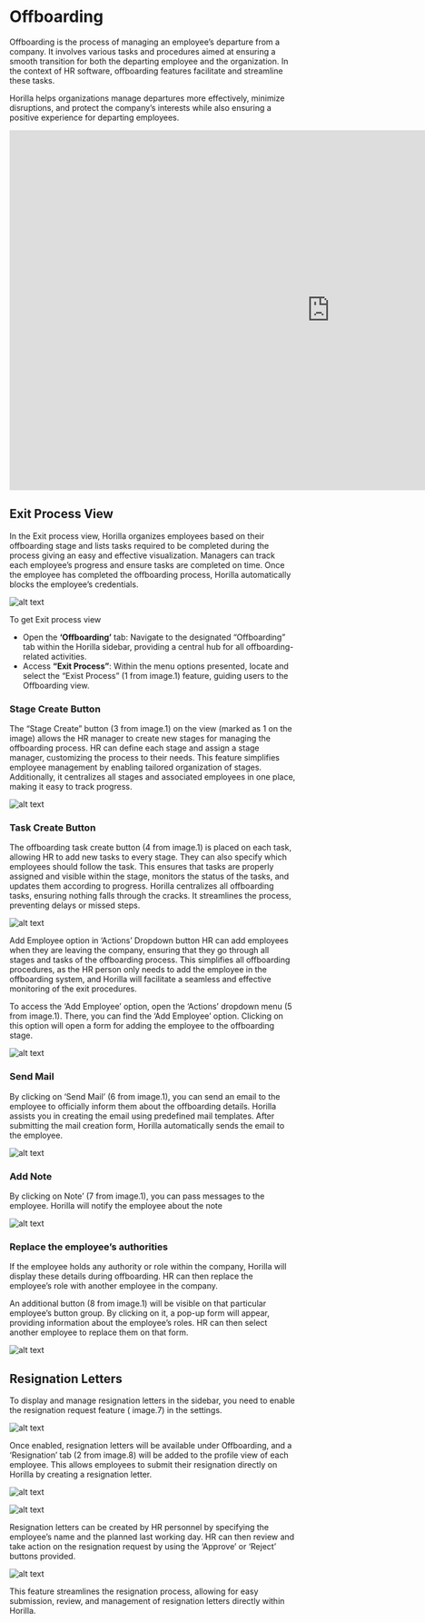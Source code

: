 # Offboarding
Offboarding is the process of managing an employee’s departure from a company. It involves various tasks and procedures aimed at ensuring a smooth transition for both the departing employee and the organization. In the context of HR software, offboarding features facilitate and streamline these tasks.

Horilla helps organizations manage departures more effectively, minimize disruptions, and protect the company’s interests while also ensuring a positive experience for departing employees.

<div class="responsive-iframe">   
    <iframe   iframe width="1128" height="634" src="https://www.youtube.com/embed/YaSJ08WAhOI" title="How to Manage Employee Offboarding in Horilla HRMS | Free HR Software | Horilla Offboarding Software" frameborder="0" allow="accelerometer; autoplay; clipboard-write; encrypted-media; gyroscope; picture-in-picture; web-share" referrerpolicy="strict-origin-when-cross-origin" allowfullscreen></iframe>
</div>

## Exit Process View
In the Exit process view, Horilla organizes employees based on their offboarding stage and lists tasks required to be completed during the process giving an easy and effective visualization. Managers can track each employee’s progress and ensure tasks are completed on time. Once the employee has completed the offboarding process, Horilla automatically blocks the employee’s credentials.

![alt text](media/image.png)

To get Exit process view
- Open the **‘Offboarding’** tab: Navigate to the designated “Offboarding” tab within the Horilla sidebar, providing a central hub for all offboarding-related activities.
- Access **“Exit Process”**: Within the menu options presented, locate and select the “Exist Process” (1 from image.1)  feature, guiding users to the Offboarding view.

### Stage Create Button 
The “Stage Create” button (3 from image.1) on the view (marked as 1 on the image) allows the HR manager to create new stages for managing the offboarding process. HR can define each stage and assign a stage manager, customizing the process to their needs. This feature simplifies employee management by enabling tailored organization of stages. Additionally, it centralizes all stages and associated employees in one place, making it easy to track progress.

![alt text](media/image-1.png)

### Task Create Button
The offboarding task create button (4 from image.1) is placed on each task, allowing HR to add new tasks to every stage. They can also specify which employees should follow the task. This ensures that tasks are properly assigned and visible within the stage, monitors the status of the tasks, and updates them according to progress. Horilla centralizes all offboarding tasks, ensuring nothing falls through the cracks. It streamlines the process, preventing delays or missed steps.

![alt text](media/image-2.png)

Add Employee option in ‘Actions’ Dropdown button
HR can add employees when they are leaving the company, ensuring that they go through all stages and tasks of the offboarding process. This simplifies all offboarding procedures, as the HR person only needs to add the employee in the offboarding system, and Horilla will facilitate a seamless and effective monitoring of the exit procedures.

To access the ‘Add Employee’ option, open the ‘Actions’ dropdown menu (5 from image.1). There, you can find the ‘Add Employee’ option. Clicking on this option will open a form for adding the employee to the offboarding stage.

![alt text](media/image-3.png)

### Send Mail
By clicking on ‘Send Mail’ (6 from image.1), you can send an email to the employee to officially inform them about the offboarding details. Horilla assists you in creating the email using predefined mail templates. After submitting the mail creation form, Horilla automatically sends the email to the employee.

![alt text](media/image-4.png)

### Add Note
By clicking on Note’ (7 from image.1), you can pass messages to the employee. Horilla will notify the employee about the note

![alt text](media/image-5.png)

### Replace the employee’s authorities
If the employee holds any authority or role within the company, Horilla will display these details during offboarding. HR can then replace the employee’s role with another employee in the company. 

An additional button (8 from image.1) will be visible on that particular employee’s button group. By clicking on it, a pop-up form will appear, providing information about the employee’s roles. HR can then select another employee to replace them on that form.

![alt text](media/image-6.png)

## Resignation Letters
To display and manage resignation letters in the sidebar, you need to enable the resignation request feature ( image.7) in the settings. 

![alt text](media/image-7.png)

Once enabled, resignation letters will be available under Offboarding, and a ‘Resignation’ tab (2 from image.8) will be added to the profile view of each employee. This allows employees to submit their resignation directly on Horilla by creating a resignation letter.

![alt text](media/image-8.png)

![alt text](media/image-9.png)

Resignation letters can be created by HR personnel by specifying the employee’s name and the planned last working day. HR can then review and take action on the resignation request by using the ‘Approve’ or ‘Reject’ buttons provided.

![alt text](media/image-10.png)

This feature streamlines the resignation process, allowing for easy submission, review, and management of resignation letters directly within Horilla.
